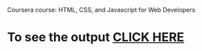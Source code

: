 
Coursera course: HTML, CSS, and Javascript for Web Developers


# To see the output [CLICK HERE](https://Jahnavi4588.github.io/Course/module-4/index.html)
